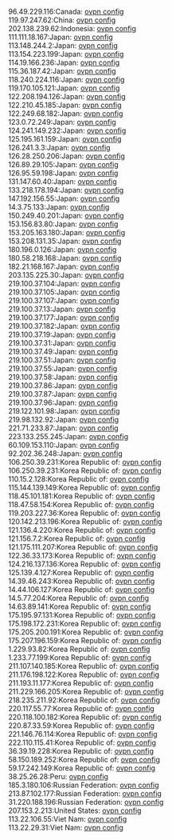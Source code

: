 96.49.229.116:Canada: [ovpn config](vpn/96_49_229_116.ovpn)  
119.97.247.62:China: [ovpn config](vpn/119_97_247_62.ovpn)  
202.138.239.62:Indonesia: [ovpn config](vpn/202_138_239_62.ovpn)  
111.111.18.167:Japan: [ovpn config](vpn/111_111_18_167.ovpn)  
113.148.244.2:Japan: [ovpn config](vpn/113_148_244_2.ovpn)  
113.154.223.199:Japan: [ovpn config](vpn/113_154_223_199.ovpn)  
114.19.166.236:Japan: [ovpn config](vpn/114_19_166_236.ovpn)  
115.36.187.42:Japan: [ovpn config](vpn/115_36_187_42.ovpn)  
118.240.224.116:Japan: [ovpn config](vpn/118_240_224_116.ovpn)  
119.170.105.121:Japan: [ovpn config](vpn/119_170_105_121.ovpn)  
122.208.194.126:Japan: [ovpn config](vpn/122_208_194_126.ovpn)  
122.210.45.185:Japan: [ovpn config](vpn/122_210_45_185.ovpn)  
122.249.68.182:Japan: [ovpn config](vpn/122_249_68_182.ovpn)  
123.0.72.249:Japan: [ovpn config](vpn/123_0_72_249.ovpn)  
124.241.149.232:Japan: [ovpn config](vpn/124_241_149_232.ovpn)  
125.195.161.159:Japan: [ovpn config](vpn/125_195_161_159.ovpn)  
126.241.3.3:Japan: [ovpn config](vpn/126_241_3_3.ovpn)  
126.28.250.206:Japan: [ovpn config](vpn/126_28_250_206.ovpn)  
126.89.29.105:Japan: [ovpn config](vpn/126_89_29_105.ovpn)  
126.95.59.198:Japan: [ovpn config](vpn/126_95_59_198.ovpn)  
131.147.60.40:Japan: [ovpn config](vpn/131_147_60_40.ovpn)  
133.218.178.194:Japan: [ovpn config](vpn/133_218_178_194.ovpn)  
147.192.156.55:Japan: [ovpn config](vpn/147_192_156_55.ovpn)  
14.3.75.133:Japan: [ovpn config](vpn/14_3_75_133.ovpn)  
150.249.40.201:Japan: [ovpn config](vpn/150_249_40_201.ovpn)  
153.156.83.80:Japan: [ovpn config](vpn/153_156_83_80.ovpn)  
153.205.163.180:Japan: [ovpn config](vpn/153_205_163_180.ovpn)  
153.208.131.35:Japan: [ovpn config](vpn/153_208_131_35.ovpn)  
180.196.0.126:Japan: [ovpn config](vpn/180_196_0_126.ovpn)  
180.58.218.168:Japan: [ovpn config](vpn/180_58_218_168.ovpn)  
182.21.168.167:Japan: [ovpn config](vpn/182_21_168_167.ovpn)  
203.135.225.30:Japan: [ovpn config](vpn/203_135_225_30.ovpn)  
219.100.37.104:Japan: [ovpn config](vpn/219_100_37_104.ovpn)  
219.100.37.105:Japan: [ovpn config](vpn/219_100_37_105.ovpn)  
219.100.37.107:Japan: [ovpn config](vpn/219_100_37_107.ovpn)  
219.100.37.13:Japan: [ovpn config](vpn/219_100_37_13.ovpn)  
219.100.37.177:Japan: [ovpn config](vpn/219_100_37_177.ovpn)  
219.100.37.182:Japan: [ovpn config](vpn/219_100_37_182.ovpn)  
219.100.37.19:Japan: [ovpn config](vpn/219_100_37_19.ovpn)  
219.100.37.31:Japan: [ovpn config](vpn/219_100_37_31.ovpn)  
219.100.37.49:Japan: [ovpn config](vpn/219_100_37_49.ovpn)  
219.100.37.51:Japan: [ovpn config](vpn/219_100_37_51.ovpn)  
219.100.37.55:Japan: [ovpn config](vpn/219_100_37_55.ovpn)  
219.100.37.58:Japan: [ovpn config](vpn/219_100_37_58.ovpn)  
219.100.37.86:Japan: [ovpn config](vpn/219_100_37_86.ovpn)  
219.100.37.87:Japan: [ovpn config](vpn/219_100_37_87.ovpn)  
219.100.37.96:Japan: [ovpn config](vpn/219_100_37_96.ovpn)  
219.122.101.98:Japan: [ovpn config](vpn/219_122_101_98.ovpn)  
219.98.132.92:Japan: [ovpn config](vpn/219_98_132_92.ovpn)  
221.71.233.87:Japan: [ovpn config](vpn/221_71_233_87.ovpn)  
223.133.255.245:Japan: [ovpn config](vpn/223_133_255_245.ovpn)  
60.109.153.110:Japan: [ovpn config](vpn/60_109_153_110.ovpn)  
92.202.36.248:Japan: [ovpn config](vpn/92_202_36_248.ovpn)  
106.250.39.231:Korea Republic of: [ovpn config](vpn/106_250_39_231.ovpn)  
106.250.39.231:Korea Republic of: [ovpn config](vpn/106_250_39_231.ovpn)  
110.15.2.128:Korea Republic of: [ovpn config](vpn/110_15_2_128.ovpn)  
115.144.139.149:Korea Republic of: [ovpn config](vpn/115_144_139_149.ovpn)  
118.45.101.181:Korea Republic of: [ovpn config](vpn/118_45_101_181.ovpn)  
118.47.58.154:Korea Republic of: [ovpn config](vpn/118_47_58_154.ovpn)  
119.203.227.36:Korea Republic of: [ovpn config](vpn/119_203_227_36.ovpn)  
120.142.213.196:Korea Republic of: [ovpn config](vpn/120_142_213_196.ovpn)  
121.136.4.220:Korea Republic of: [ovpn config](vpn/121_136_4_220.ovpn)  
121.156.7.2:Korea Republic of: [ovpn config](vpn/121_156_7_2.ovpn)  
121.175.111.207:Korea Republic of: [ovpn config](vpn/121_175_111_207.ovpn)  
122.36.33.173:Korea Republic of: [ovpn config](vpn/122_36_33_173.ovpn)  
124.216.137.136:Korea Republic of: [ovpn config](vpn/124_216_137_136.ovpn)  
125.139.4.127:Korea Republic of: [ovpn config](vpn/125_139_4_127.ovpn)  
14.39.46.243:Korea Republic of: [ovpn config](vpn/14_39_46_243.ovpn)  
14.44.106.127:Korea Republic of: [ovpn config](vpn/14_44_106_127.ovpn)  
14.5.77.204:Korea Republic of: [ovpn config](vpn/14_5_77_204.ovpn)  
14.63.89.141:Korea Republic of: [ovpn config](vpn/14_63_89_141.ovpn)  
175.195.97.131:Korea Republic of: [ovpn config](vpn/175_195_97_131.ovpn)  
175.198.172.231:Korea Republic of: [ovpn config](vpn/175_198_172_231.ovpn)  
175.205.200.191:Korea Republic of: [ovpn config](vpn/175_205_200_191.ovpn)  
175.207.196.159:Korea Republic of: [ovpn config](vpn/175_207_196_159.ovpn)  
1.229.93.82:Korea Republic of: [ovpn config](vpn/1_229_93_82.ovpn)  
1.233.77.199:Korea Republic of: [ovpn config](vpn/1_233_77_199.ovpn)  
211.107.140.185:Korea Republic of: [ovpn config](vpn/211_107_140_185.ovpn)  
211.176.198.122:Korea Republic of: [ovpn config](vpn/211_176_198_122.ovpn)  
211.193.11.177:Korea Republic of: [ovpn config](vpn/211_193_11_177.ovpn)  
211.229.166.205:Korea Republic of: [ovpn config](vpn/211_229_166_205.ovpn)  
218.235.211.92:Korea Republic of: [ovpn config](vpn/218_235_211_92.ovpn)  
220.117.55.77:Korea Republic of: [ovpn config](vpn/220_117_55_77.ovpn)  
220.118.100.182:Korea Republic of: [ovpn config](vpn/220_118_100_182.ovpn)  
220.87.33.59:Korea Republic of: [ovpn config](vpn/220_87_33_59.ovpn)  
221.146.76.114:Korea Republic of: [ovpn config](vpn/221_146_76_114.ovpn)  
222.110.115.41:Korea Republic of: [ovpn config](vpn/222_110_115_41.ovpn)  
36.39.19.228:Korea Republic of: [ovpn config](vpn/36_39_19_228.ovpn)  
58.150.189.252:Korea Republic of: [ovpn config](vpn/58_150_189_252.ovpn)  
59.17.242.149:Korea Republic of: [ovpn config](vpn/59_17_242_149.ovpn)  
38.25.26.28:Peru: [ovpn config](vpn/38_25_26_28.ovpn)  
185.3.180.106:Russian Federation: [ovpn config](vpn/185_3_180_106.ovpn)  
213.87.102.177:Russian Federation: [ovpn config](vpn/213_87_102_177.ovpn)  
31.220.188.196:Russian Federation: [ovpn config](vpn/31_220_188_196.ovpn)  
207.153.2.213:United States: [ovpn config](vpn/207_153_2_213.ovpn)  
113.22.106.55:Viet Nam: [ovpn config](vpn/113_22_106_55.ovpn)  
113.22.29.31:Viet Nam: [ovpn config](vpn/113_22_29_31.ovpn)  
